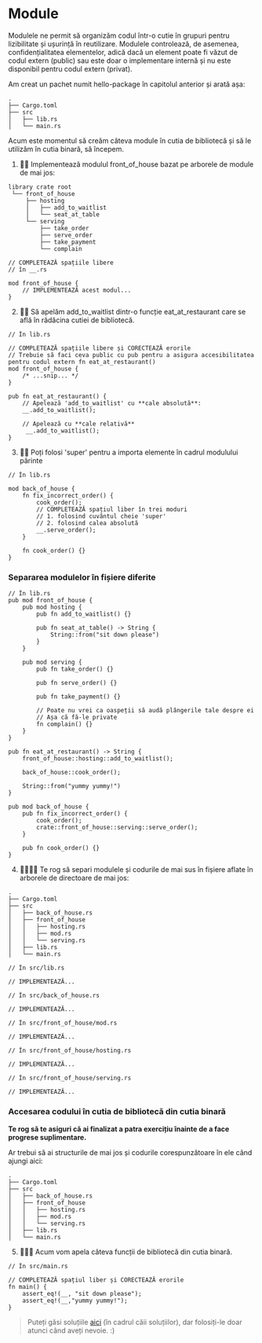 # Module
Modulele ne permit să organizăm codul într-o cutie în grupuri pentru lizibilitate și ușurință în reutilizare. Modulele controlează, de asemenea, confidențialitatea elementelor, adică dacă un element poate fi văzut de codul extern (public) sau este doar o implementare internă și nu este disponibil pentru codul extern (privat).


Am creat un pachet numit hello-package în capitolul anterior și arată așa:
```shell
.
├── Cargo.toml
├── src
│   ├── lib.rs
│   └── main.rs
```

Acum este momentul să creăm câteva module în cutia de bibliotecă și să le utilizăm în cutia binară, să începem.

1. 🌟🌟 Implementează modulul front_of_house bazat pe arborele de module de mai jos:
```shell
library crate root
 └── front_of_house
     ├── hosting
     │   ├── add_to_waitlist
     │   └── seat_at_table
     └── serving
         ├── take_order
         ├── serve_order
         ├── take_payment
         └── complain
```

```rust,editable
// COMPLETEAZĂ spațiile libere
// în __.rs

mod front_of_house {
    // IMPLEMENTEAZĂ acest modul...
}
```


2. 🌟🌟 Să apelăm add_to_waitlist dintr-o funcție eat_at_restaurant care se află în rădăcina cutiei de bibliotecă.

```rust,editable
// În lib.rs

// COMPLETEAZĂ spațiile libere și CORECTEAZĂ erorile
// Trebuie să faci ceva public cu pub pentru a asigura accesibilitatea pentru codul extern fn eat_at_restaurant()
mod front_of_house {
    /* ...snip... */
}

pub fn eat_at_restaurant() {
    // Apelează 'add_to_waitlist' cu **cale absolută**:
    __.add_to_waitlist();

    // Apelează cu **cale relativă**
     __.add_to_waitlist();
}
```

3. 🌟🌟 Poți folosi 'super' pentru a importa elemente în cadrul modulului părinte
```rust,editable
// În lib.rs

mod back_of_house {
    fn fix_incorrect_order() {
        cook_order();
        // COMPLETEAZĂ spațiul liber în trei moduri
        // 1. folosind cuvântul cheie 'super'
        // 2. folosind calea absolută
        __.serve_order();
    }

    fn cook_order() {}
}
```


### Separarea modulelor în fișiere diferite
```rust,editable
// În lib.rs
pub mod front_of_house {
    pub mod hosting {
        pub fn add_to_waitlist() {}

        pub fn seat_at_table() -> String {
            String::from("sit down please")
        }
    }

    pub mod serving {
        pub fn take_order() {}

        pub fn serve_order() {}

        pub fn take_payment() {}

        // Poate nu vrei ca oaspeții să audă plângerile tale despre ei
        // Așa că fă-le private
        fn complain() {} 
    }
}

pub fn eat_at_restaurant() -> String {
    front_of_house::hosting::add_to_waitlist();
    
    back_of_house::cook_order();

    String::from("yummy yummy!")
}

pub mod back_of_house {
    pub fn fix_incorrect_order() {
        cook_order();
        crate::front_of_house::serving::serve_order();
    }

    pub fn cook_order() {}
}
```

4. 🌟🌟🌟🌟 Te rog să separi modulele și codurile de mai sus în fișiere aflate în arborele de directoare de mai jos:
```shell
.
├── Cargo.toml
├── src
│   ├── back_of_house.rs
│   ├── front_of_house
│   │   ├── hosting.rs
│   │   ├── mod.rs
│   │   └── serving.rs
│   ├── lib.rs
│   └── main.rs
```

```rust,editable
// În src/lib.rs

// IMPLEMENTEAZĂ...
```

```rust,editable
// În src/back_of_house.rs

// IMPLEMENTEAZĂ...
```


```rust,editable
// În src/front_of_house/mod.rs

// IMPLEMENTEAZĂ...
```

```rust,editable
// În src/front_of_house/hosting.rs

// IMPLEMENTEAZĂ...
```

```rust,editable
// În src/front_of_house/serving.rs

// IMPLEMENTEAZĂ...
```

### Accesarea codului în cutia de bibliotecă din cutia binară
**Te rog să te asiguri că ai finalizat a patra exercițiu înainte de a face progrese suplimentare.**

Ar trebui să ai structurile de mai jos și codurile corespunzătoare în ele când ajungi aici:
```shell
.
├── Cargo.toml
├── src
│   ├── back_of_house.rs
│   ├── front_of_house
│   │   ├── hosting.rs
│   │   ├── mod.rs
│   │   └── serving.rs
│   ├── lib.rs
│   └── main.rs
```

5. 🌟🌟🌟 Acum vom apela câteva funcții de bibliotecă din cutia binară.

```rust,editable
// În src/main.rs

// COMPLETEAZĂ spațiul liber și CORECTEAZĂ erorile
fn main() {
    assert_eq!(__, "sit down please");
    assert_eq!(__,"yummy yummy!");
}
```

> Puteți găsi soluțiile [aici](https://github.com/sunface/rust-by-practice) (în cadrul căii soluțiilor), dar folosiți-le doar atunci când aveți nevoie. :)
